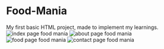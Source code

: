 # Food-Mania
My first basic HTML project, made to implement my learnings.
![index page food mania](https://user-images.githubusercontent.com/88196245/152369126-60d5a2f7-c6bf-46da-82bd-d27501e971ca.png)
![about page food mania](https://user-images.githubusercontent.com/88196245/152369370-43ae4c9c-bc8e-479b-ab4b-f649a4eefb4b.png)
![food page food mania](https://user-images.githubusercontent.com/88196245/152370390-7e7dc729-4ea0-4f8f-9dc3-75b22467daf6.png)
![contact page food mania](https://user-images.githubusercontent.com/88196245/152653839-a6615386-d5be-4490-bc35-b7947fa4c8d0.png)
